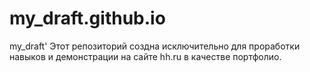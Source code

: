 # my_draft.github.io
my_draft'
Этот репозиторий создна исключительно для проработки навыков и демонстрации на сайте hh.ru
в качестве портфолио.
